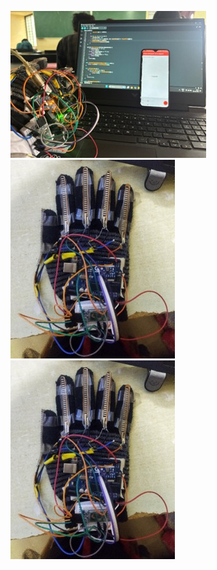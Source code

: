 ![image alt](https://github.com/kulkarni07/Gesture-Vocalizer/blob/c7387388f61c3451afe9d24b4b6feb751aa3fb3f/thank.jpg)
![image alt](https://github.com/kulkarni07/Gesture-Vocalizer/blob/6ab2eda105025ecbf9f4914395e3cb5766db3736/circuit%20.jpg)
![image alt](https://github.com/kulkarni07/Gesture-Vocalizer/blob/6ab2eda105025ecbf9f4914395e3cb5766db3736/circuit%20.jpg)
